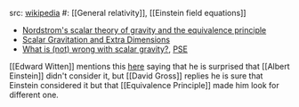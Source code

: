 src: [wikipedia](https://en.wikipedia.org/wiki/Nordstr%C3%B6m's_theory_of_gravitation) 
#: [[General relativity]], [[Einstein field equations]] 

- [Nordstrom's scalar theory of gravity and the equivalence principle](https://arxiv.org/abs/1104.4608) 
- [Scalar Gravitation and Extra Dimensions](https://arxiv.org/abs/gr-qc/0405030) 
- [What is (not) wrong with scalar gravity?](https://arxiv.org/abs/gr-qc/0611100), [PSE](https://physics.stackexchange.com/questions/692578/what-s-wrong-with-this-nordstr%C3%B6m-like-scalar-theory-of-gravity) 

[[Edward Witten]] mentions this [here](https://youtu.be/UjDxk9ZnYJQ?si=XByRzEFRPWJoAzmm&t=539) saying that he is surprised that [[Albert Einstein]] didn't consider it, but [[David Gross]] replies he is sure that Einstein considered it but that [[Equivalence Principle]] made him look for different one.